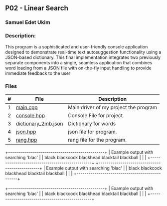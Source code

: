 ## P02 - Linear Search
### Samuel Edet Ukim
### Description:

This program is a sophisticated and user-friendly console application designed to demonstrate real-time text autosuggestion functionality using a JSON-based dictionary. This final implementation integrates two previously separate components into a single, seamless application that combines word loading from a JSON file with on-the-fly input handling to provide immediate feedback to the user

### Files

|   #   | File             | Description                                        |
| :---: | ---------------- | -------------------------------------------------- |
|   1   |  [main.cpp](https://github.com/thehighestbidder/3013-Algorithms/blob/main/Assignments/P02/main.cpp) | Main driver of my project the program      |
|   2   |  [console.hpp](https://github.com/thehighestbidder/3013-Algorithms/blob/main/Assignments/P02/console.hpp) | Console File for project      |
|   3   | [dictionary_2mb.json](https://github.com/thehighestbidder/3013-Algorithms/blob/main/Assignments/P02/dictionary_2mb.json) | Dictionary for words |
|   4   | [json.hpp](https://github.com/thehighestbidder/3013-Algorithms/blob/main/Assignments/P02/json.hpp) | json file for program. |
|   5   | [rang.hpp](https://github.com/thehighestbidder/3013-Algorithms/blob/main/Assignments/P02/rang.hpp)| rang file for the program. |

+------------------------------------------------+
| Example output with searching 'blac'           |
| black blackcock blackhead blacktail blackball  |
|                                                |
+------------------------------------------------+
+------------------------------------------------+
| Example output with searching 'blac'           |
| black blackcock blackhead blacktail blackball  |
|                                                |
+------------------------------------------------+


+------------------------------------------------+
| Example output with searching 'blac'           |
| black blackcock blackhead blacktail blackball  |
|                                                |
+------------------------------------------------+



